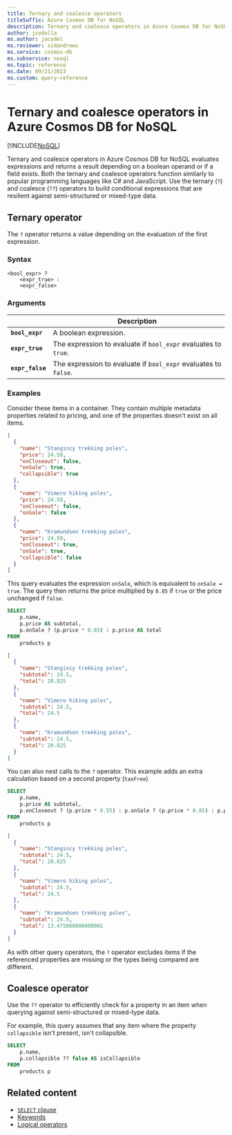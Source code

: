 ```yaml
---
title: Ternary and coalesce operators
titleSuffix: Azure Cosmos DB for NoSQL
description: Ternary and coalesce operators in Azure Cosmos DB for NoSQL evaluates expressions and returns a result depending on a boolean operand or if a field exists.
author: jcodella
ms.author: jacodel
ms.reviewer: sidandrews
ms.service: cosmos-db
ms.subservice: nosql
ms.topic: reference
ms.date: 09/21/2023
ms.custom: query-reference
---
```


# Ternary and coalesce operators in Azure Cosmos DB for NoSQL

[!INCLUDE[NoSQL](../../includes/appliesto-nosql.md)]

Ternary and coalesce operators in Azure Cosmos DB for NoSQL evaluates expressions and returns a result depending on a boolean operand or if a field exists. Both the ternary and coalesce operators function similarly to popular programming languages like C# and JavaScript. Use the ternary (``?``) and coalesce (``??``) operators to build conditional expressions that are resilient against semi-structured or mixed-type data.

## Ternary operator

The ``?`` operator returns a value depending on the evaluation of the first expression.

### Syntax

```
<bool_expr> ?  
    <expr_true> : 
    <expr_false>
```

### Arguments

| | Description |
| --- | --- |
| **``bool_expr``** | A boolean expression. |
| **``expr_true``** | The expression to evaluate if ``bool_expr`` evaluates to ``true``. |
| **``expr_false``** | The expression to evaluate if ``bool_expr`` evaluates to ``false``. |

### Examples

Consider these items in a container. They contain multiple metadata properties related to pricing, and one of the properties doesn't exist on all items.

```json
[
  {
    "name": "Stangincy trekking poles",
    "price": 24.50,
    "onCloseout": false,
    "onSale": true,
    "collapsible": true
  },
  {
    "name": "Vimero hiking poles",
    "price": 24.50,
    "onCloseout": false,
    "onSale": false
  },
  {
    "name": "Kramundsen trekking poles",
    "price": 24.50,
    "onCloseout": true,
    "onSale": true,
    "collapsible": false
  }
]
```

This query evaluates the expression ``onSale``, which is equivalent to ``onSale = true``. The query then returns the price multiplied by ``0.85`` if ``true`` or the price unchanged if ``false``.

```sql
SELECT
    p.name,
    p.price AS subtotal,
    p.onSale ? (p.price * 0.85) : p.price AS total
FROM
    products p
```

```json
[
  {
    "name": "Stangincy trekking poles",
    "subtotal": 24.5,
    "total": 20.825
  },
  {
    "name": "Vimero hiking poles",
    "subtotal": 24.5,
    "total": 24.5
  },
  {
    "name": "Kramundsen trekking poles",
    "subtotal": 24.5,
    "total": 20.825
  }
]
```

You can also nest calls to the ``?`` operator. This example adds an extra calculation based on a second property (``taxFree``)

```sql
SELECT
    p.name,
    p.price AS subtotal,
    p.onCloseout ? (p.price * 0.55) : p.onSale ? (p.price * 0.85) : p.price AS total
FROM
    products p
```

```json
[
  {
    "name": "Stangincy trekking poles",
    "subtotal": 24.5,
    "total": 20.825
  },
  {
    "name": "Vimero hiking poles",
    "subtotal": 24.5,
    "total": 24.5
  },
  {
    "name": "Kramundsen trekking poles",
    "subtotal": 24.5,
    "total": 13.475000000000001
  }
]
```

As with other query operators, the ``?`` operator excludes items if the referenced properties are missing or the types being compared are different.

## Coalesce operator

Use the ``??`` operator to efficiently check for a property in an item when querying against semi-structured or mixed-type data. 

For example, this query assumes that any item where the property ``collapsible`` isn't present, isn't collapsible.

```sql
SELECT
    p.name,
    p.collapsible ?? false AS isCollapsible
FROM
    products p
```

## Related content

- [``SELECT`` clause](select.md)
- [Keywords](keywords.md)
- [Logical operators](logical-operators.md)
